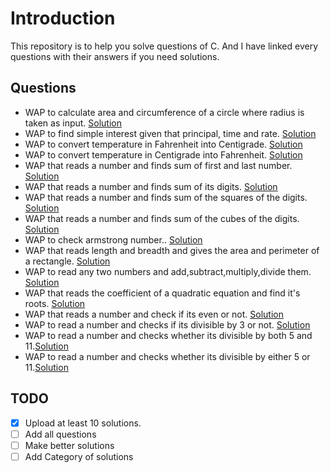 # Introduction

This repository is to help you solve questions of C. And I have linked every questions with their answers if you need solutions.


##  Questions

- WAP to calculate area and circumference of a circle where radius is taken as input. [Solution](codes/1.c)
- WAP to find simple interest given that principal, time and rate. [Solution](codes/2.c)
- WAP to convert temperature in Fahrenheit into Centigrade. [Solution](codes/3.c)
- WAP to convert temperature in Centigrade into Fahrenheit. [Solution](codes/4.c)
- WAP that reads a number and finds sum of first and last number. [Solution](codes/5.c)
- WAP that reads a number and finds sum of its digits. [Solution](codes/6.c)
- WAP that reads a number and finds sum of the squares of the digits. [Solution](codes/7.c)
- WAP that reads a number and finds sum of the cubes of the digits. [Solution](codes/8.c)
- WAP to check armstrong number.. [Solution](codes/9.c)
- WAP that reads length and breadth and gives the area and perimeter of a rectangle. [Solution](codes/10.c)
- WAP to read any two numbers and add,subtract,multiply,divide them. [Solution](codes/11.c)
- WAP that reads the coefficient of a quadratic equation and find it's roots. [Solution](codes/12.c)
- WAP that reads a number and check if its even or not. [Solution](codes/13.c)
- WAP to read a number and checks if its divisible by 3 or not. [Solution](codes/14.c)
- WAP to read a number and checks whether its divisible by both 5 and 11.[Solution](codes/15.c)
- WAP to read a number and checks whether its divisible by either 5 or 11.[Solution](codes/16.c)


## TODO
- [x] Upload at least 10 solutions.
- [ ] Add all questions
- [ ] Make better solutions
- [ ] Add Category of solutions
